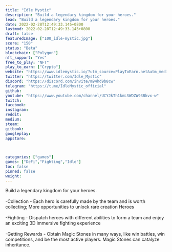 ```yaml
---
title: "Idle Mystic"
description: "Build a legendary kingdom for your heroes."
lead: "Build a legendary kingdom for your heroes."
date: 2022-02-28T12:49:33.145+0800
lastmod: 2022-02-28T12:49:33.145+0800
draft: false
featuredImage: ["100_idle-mystic.jpg"]
score: "150"
status: "Beta"
blockchain: ["Polygon"]
nft_support: "Yes"
free_to_play: "NFT"
play_to_earn: ["Crypto"]
website: "https://www.idlemystic.io/?utm_source=PlayToEarn.net&utm_medium=organic&utm_campaign=gamepage"
twitter: "https://twitter.com/Idle_Mystic"
discord: "https://discord.com/invite/m94hd9b8cw"
telegram: "https://t.me/IdleMystic_official"
github: 
youtube: "https://www.youtube.com/channel/UCYJkTh1kmLSWDZW93Bkvx-w"
twitch: 
facebook: 
instagram: 
reddit: 
medium: 
steam: 
gitbook: 
googleplay: 
appstore: 

  
    
categories: ["games"]
games: ["DeFi","Fighting","Idle"]
toc: false
pinned: false
weight: 
---
```

Build a legendary kingdom for your heroes.<br> <br> -Collection - Each hero is carefully made by the team and is worth collecting; More opportunities to unlock rare creation Heroes<br> <br> -Fighting - Dispatch heroes with different abilities to form a team and enjoy an exciting 3D immersive fighting experience<br> <br> -Getting Rewards - Obtain Magic Stones in many ways, like win battles, win competitions, and be the most active players. Magic Stones can catalyze inheritance.